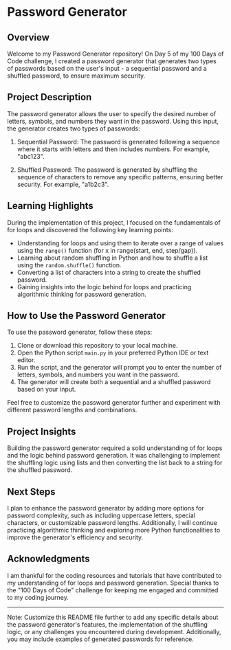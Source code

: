 # Password Generator

## Overview

Welcome to my Password Generator repository! On Day 5 of my 100 Days of Code challenge, I created a password generator that generates two types of passwords based on the user's input - a sequential password and a shuffled password, to ensure maximum security.

## Project Description

The password generator allows the user to specify the desired number of letters, symbols, and numbers they want in the password. Using this input, the generator creates two types of passwords:

1. Sequential Password: The password is generated following a sequence where it starts with letters and then includes numbers. For example, "abc123".

2. Shuffled Password: The password is generated by shuffling the sequence of characters to remove any specific patterns, ensuring better security. For example, "a1b2c3".

## Learning Highlights

During the implementation of this project, I focused on the fundamentals of for loops and discovered the following key learning points:

- Understanding for loops and using them to iterate over a range of values using the `range()` function (for x in range(start, end, step/gap)).
- Learning about random shuffling in Python and how to shuffle a list using the `random.shuffle()` function.
- Converting a list of characters into a string to create the shuffled password.
- Gaining insights into the logic behind for loops and practicing algorithmic thinking for password generation.

## How to Use the Password Generator

To use the password generator, follow these steps:

1. Clone or download this repository to your local machine.
2. Open the Python script `main.py` in your preferred Python IDE or text editor.
3. Run the script, and the generator will prompt you to enter the number of letters, symbols, and numbers you want in the password.
4. The generator will create both a sequential and a shuffled password based on your input.

Feel free to customize the password generator further and experiment with different password lengths and combinations.

## Project Insights

Building the password generator required a solid understanding of for loops and the logic behind password generation. It was challenging to implement the shuffling logic using lists and then converting the list back to a string for the shuffled password.

## Next Steps

I plan to enhance the password generator by adding more options for password complexity, such as including uppercase letters, special characters, or customizable password lengths. Additionally, I will continue practicing algorithmic thinking and exploring more Python functionalities to improve the generator's efficiency and security.

## Acknowledgments

I am thankful for the coding resources and tutorials that have contributed to my understanding of for loops and password generation. Special thanks to the "100 Days of Code" challenge for keeping me engaged and committed to my coding journey.

---
Note: Customize this README file further to add any specific details about the password generator's features, the implementation of the shuffling logic, or any challenges you encountered during development. Additionally, you may include examples of generated passwords for reference.
